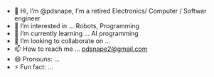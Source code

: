 - 👋 Hi, I’m @pdsnape, I'm a retired Electronics/ Computer / Softwar   engineer 
- 👀 I’m interested in ... Robots, Programming
- 🌱 I’m currently learning ... AI programming
- 💞️ I’m looking to collaborate on ...
- 📫 How to reach me ... pdsnape2@gmail.com
- 😄 Pronouns: ...
- ⚡ Fun fact: ...

<!---
pdsnape/pdsnape is a ✨ special ✨ repository because its `README.md` (this file) appears on your GitHub profile.
You can click the Preview link to take a look at your changes.
--->
